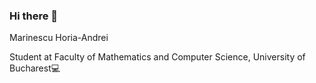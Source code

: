 ### Hi there 👋

Marinescu Horia-Andrei
  
   Student at Faculty of Mathematics and Computer Science, University of Bucharest💻 

